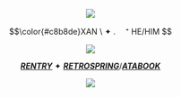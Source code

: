 <p align="center">
<img src="https://64.media.tumblr.com/55f300431dca95ea9b718b41173c90df/9daddf923761f6ec-98/s250x400/926aec431607bb76734ba5b9ade5702c87e995c3.gifv"/>
</p>
<p align="center">
$$\color{#c8b8de}XAN \  ✦ . 　⁺ HE/HIM $$ 
</p>
<p align="center">
<img src="https://64.media.tumblr.com/9dabe7c416448ebdb125174d30b79a19/51c5147a39bd4127-3d/s1280x1920/866e9025a2638036dd0cb0d87df032d130f8db7b.pnj"/>
</p>

<div align="center">

  [***RENTRY***](https://rentry.co/weza)  ✦  [***RETROSPRING***](https://retrospring.net/@bloodycherryyy)/[***ATABOOK***](https://lullaby.atabook.org)
<p align="center">
<img src="https://64.media.tumblr.com/55f300431dca95ea9b718b41173c90df/9daddf923761f6ec-98/s250x400/926aec431607bb76734ba5b9ade5702c87e995c3.gifv"/>
</p>

